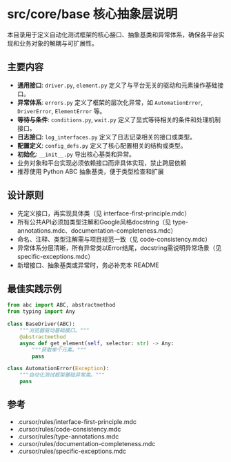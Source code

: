# src/core/base 核心抽象层说明

本目录用于定义自动化测试框架的核心接口、抽象基类和异常体系，确保各平台实现和业务对象的解耦与可扩展性。

## 主要内容
- **通用接口**: `driver.py`, `element.py` 定义了与平台无关的驱动和元素操作基础接口。
- **异常体系**: `errors.py` 定义了框架的层次化异常，如 `AutomationError`, `DriverError`, `ElementError` 等。
- **等待与条件**: `conditions.py`, `wait.py` 定义了显式等待相关的条件和处理机制接口。
- **日志接口**: `log_interfaces.py` 定义了日志记录相关的接口或类型。
- **配置定义**: `config_defs.py` 定义了核心配置相关的结构或类型。
- **初始化**: `__init__.py` 导出核心基类和异常。
- 业务对象和平台实现必须依赖接口而非具体实现，禁止跨层依赖
- 推荐使用 Python ABC 抽象基类，便于类型检查和扩展

## 设计原则
- 先定义接口，再实现具体类（见 interface-first-principle.mdc）
- 所有公共API必须加类型注解和Google风格docstring（见 type-annotations.mdc、documentation-completeness.mdc）
- 命名、注释、类型注解需与项目规范一致（见 code-consistency.mdc）
- 异常体系分层清晰，所有异常类以Error结尾，docstring需说明异常场景（见 specific-exceptions.mdc）
- 新增接口、抽象基类或异常时，务必补充本 README

## 最佳实践示例
```python
from abc import ABC, abstractmethod
from typing import Any

class BaseDriver(ABC):
    """浏览器驱动基础接口。"""
    @abstractmethod
    async def get_element(self, selector: str) -> Any:
        """获取单个元素。"""
        pass

class AutomationError(Exception):
    """自动化测试框架基础异常类。"""
    pass
```

## 参考
- .cursor/rules/interface-first-principle.mdc
- .cursor/rules/code-consistency.mdc
- .cursor/rules/type-annotations.mdc
- .cursor/rules/documentation-completeness.mdc
- .cursor/rules/specific-exceptions.mdc
